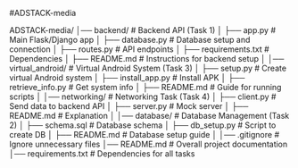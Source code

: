 #ADSTACK-media



ADSTACK-media/
│── backend/                 # Backend API (Task 1)
│   ├── app.py               # Main Flask/Django app
│   ├── database.py          # Database setup and connection
│   ├── routes.py            # API endpoints
│   ├── requirements.txt     # Dependencies
│   ├── README.md            # Instructions for backend setup
│
│── virtual_android/         # Virtual Android System (Task 3)
│   ├── setup.py             # Create virtual Android system
│   ├── install_app.py       # Install APK
│   ├── retrieve_info.py     # Get system info
│   ├── README.md            # Guide for running scripts
│
│── networking/              # Networking Task (Task 4)
│   ├── client.py            # Send data to backend API
│   ├── server.py            # Mock server
│   ├── README.md            # Explanation
│
│── database/                # Database Management (Task 2)
│   ├── schema.sql           # Database schema
│   ├── db_setup.py          # Script to create DB
│   ├── README.md            # Database setup guide
│
│── .gitignore               # Ignore unnecessary files
│── README.md                # Overall project documentation
│── requirements.txt         # Dependencies for all tasks
